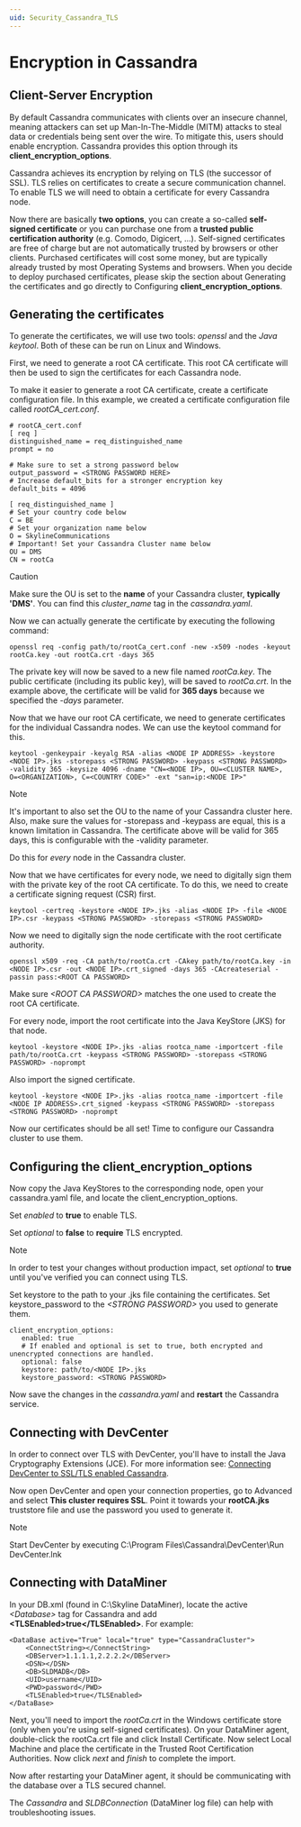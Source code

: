 ```yaml
---
uid: Security_Cassandra_TLS
---
```


# Encryption in Cassandra

## Client-Server Encryption

By default Cassandra communicates with clients over an insecure channel, meaning attackers can set up  Man-In-The-Middle (MITM) attacks to steal data or credentials being sent over the wire. To mitigate this, users should enable encryption. Cassandra provides this option through its **client_encryption_options**.

Cassandra achieves its encryption by relying on TLS (the successor of SSL). TLS relies on certificates to create a secure communication channel. To enable TLS we will need to obtain a certificate for every Cassandra node.

Now there are basically **two options**, you can create a so-called **self-signed certificate** or you can purchase one from a **trusted public certification authority** (e.g. Comodo, Digicert, ...). Self-signed certificates are free of charge but are not automatically trusted by browsers or other clients. Purchased certificates will cost some money, but are typically already trusted by most Operating Systems and browsers. When you decide to deploy purchased certificates, please skip the section about Generating the certificates and go directly to Configuring **client_encryption_options**.

## Generating the certificates

To generate the certificates, we will use two tools: *openssl* and the *Java keytool*. Both of these can be run on Linux and Windows.

First, we need to generate a root CA certificate. This root CA certificate will then be used to sign the certificates for each Cassandra node.

To make it easier to generate a root CA certificate, create a certificate configuration file. In this example, we created a certificate configuration file called *rootCA_cert.conf*.

```
# rootCA_cert.conf
[ req ]
distinguished_name = req_distinguished_name
prompt = no

# Make sure to set a strong password below
output_password = <STRONG PASSWORD HERE>
# Increase default_bits for a stronger encryption key
default_bits = 4096

[ req_distinguished_name ]
# Set your country code below
C = BE
# Set your organization name below
O = SkylineCommunications
# Important! Set your Cassandra Cluster name below
OU = DMS
CN = rootCa
```

> [!CAUTION]
> Make sure the OU is set to the **name** of your Cassandra cluster, **typically 'DMS'**. You can find this *cluster_name* tag in the *cassandra.yaml*.

Now we can actually generate the certificate by executing the following command:

`openssl req -config path/to/rootCa_cert.conf -new -x509 -nodes -keyout rootCa.key -out rootCa.crt -days 365`

The private key will now be saved to a new file named *rootCa.key*. The public certificate (including its public key), will be saved to *rootCa.crt*. In the example above, the certificate will be valid for **365 days** because we specified the *-days* parameter.

Now that we have our root CA certificate, we need to generate certificates for the individual Cassandra nodes. We can use the keytool command for this.

`keytool -genkeypair -keyalg RSA -alias <NODE IP ADDRESS> -keystore <NODE IP>.jks -storepass <STRONG PASSWORD> -keypass <STRONG PASSWORD> -validity 365 -keysize 4096 -dname "CN=<NODE IP>, OU=<CLUSTER NAME>, O=<ORGANIZATION>, C=<COUNTRY CODE>" -ext "san=ip:<NODE IP>"`

> [!NOTE]
> It's important to also set the OU to the name of your Cassandra cluster here. Also, make sure the values for -storepass and -keypass are equal, this is a known limitation in Cassandra. The certificate above will be valid for 365 days, this is configurable with the -validity parameter.

Do this for *every* node in the Cassandra cluster.

Now that we have certificates for every node, we need to digitally sign them with the private key of the root CA certificate. To do this, we need to create a certificate signing request (CSR) first.

`keytool -certreq -keystore <NODE IP>.jks -alias <NODE IP> -file <NODE IP>.csr -keypass <STRONG PASSWORD> -storepass <STRONG PASSWORD>`

Now we need to digitally sign the node certificate with the root certificate authority.

`openssl x509 -req -CA path/to/rootCa.crt -CAkey path/to/rootCa.key -in <NODE IP>.csr -out <NODE IP>.crt_signed -days 365 -CAcreateserial -passin pass:<ROOT CA PASSWORD>`

Make sure *&lt;ROOT CA PASSWORD&gt;* matches the one used to create the root CA certificate.

For every node, import the root certificate into the Java KeyStore (JKS) for that node.

`keytool -keystore <NODE IP>.jks -alias rootca_name -importcert -file path/to/rootCa.crt -keypass <STRONG PASSWORD> -storepass <STRONG PASSWORD> -noprompt`

Also import the signed certificate.

`keytool -keystore <NODE IP>.jks -alias rootca_name -importcert -file <NODE IP ADDRESS>.crt_signed -keypass <STRONG PASSWORD> -storepass <STRONG PASSWORD> -noprompt`

Now our certificates should be all set! Time to configure our Cassandra cluster to use them.

## Configuring the client_encryption_options

Now copy the Java KeyStores to the corresponding node, open your cassandra.yaml file, and locate the client_encryption_options.

Set *enabled* to **true** to enable TLS.

Set *optional* to **false** to **require** TLS encrypted.

> [!NOTE]
> In order to test your changes without production impact, set *optional* to **true** until you've verified you can connect using TLS.

Set keystore to the path to your .jks file containing the certificates. Set keystore_password to the *&lt;STRONG PASSWORD&gt;* you used to generate them.

```
client_encryption_options:
   enabled: true
   # If enabled and optional is set to true, both encrypted and unencrypted connections are handled.
   optional: false
   keystore: path/to/<NODE IP>.jks
   keystore_password: <STRONG PASSWORD>
```

Now save the changes in the *cassandra.yaml* and **restart** the Cassandra service.

## Connecting with DevCenter

In order to connect over TLS with DevCenter, you'll have to install the Java Cryptography Extensions (JCE). For more information see: [Connecting DevCenter to SSL/TLS enabled Cassandra](https://www.datastax.com/blog/connecting-datastax-devcenter-ssl-enabled-apache-cassandra-or-datastax-enterprise).

Now open DevCenter and open your connection properties, go to Advanced and select **This cluster requires SSL**. Point it towards your **rootCA.jks** truststore file and use the password you used to generate it.

> [!NOTE]
> Start DevCenter by executing C:\Program Files\Cassandra\DevCenter\Run DevCenter.lnk

## Connecting with DataMiner

In your DB.xml (found in C:\Skyline DataMiner), locate the active *&lt;Database&gt;* tag for Cassandra and add **&lt;TLSEnabled&gt;true&lt;/TLSEnabled&gt;**. For example:

```
<DataBase active="True" local="true" type="CassandraCluster">
    <ConnectString></ConnectString>
    <DBServer>1.1.1.1,2.2.2.2</DBServer>
    <DSN></DSN>
    <DB>SLDMADB</DB>
    <UID>username</UID>
    <PWD>password</PWD>
    <TLSEnabled>true</TLSEnabled>
</DataBase>
```

Next, you'll need to import the *rootCa.crt* in the Windows certificate store (only when you're using self-signed certificates). On your DataMiner agent, double-click the rootCa.crt file and click Install Certificate. Now select Local Machine and place the certificate in the Trusted Root Certification Authorities. Now click *next* and *finish* to complete the import.

Now after restarting your DataMiner agent, it should be communicating with the database over a TLS secured channel.

The *Cassandra*  and *SLDBConnection* (DataMiner log file) can help with troubleshooting issues.